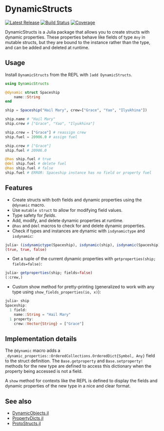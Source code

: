 # DynamicStructs

[![Latest Release](https://img.shields.io/github/release/AntonOresten/DynamicStructs.jl.svg)](https://github.com/AntonOresten/DynamicStructs.jl/releases/latest)
[![Build Status](https://github.com/AntonOresten/DynamicStructs.jl/actions/workflows/CI.yml/badge.svg?branch=main)](https://github.com/AntonOresten/DynamicStructs.jl/actions/workflows/CI.yml?query=branch%3Amain)
[![Coverage](https://codecov.io/gh/AntonOresten/DynamicStructs.jl/branch/main/graph/badge.svg)](https://codecov.io/gh/AntonOresten/DynamicStructs.jl)

DynamicStructs is a Julia package that allows you to create structs with dynamic properties. These properties behave like fields of type `Any` in mutable structs, but they are bound to the instance rather than the type, and can be added and deleted at runtime.

## Usage

Install `DynamicStructs` from the REPL with `]add DynamicStructs`.

```julia
using DynamicStructs

@dynamic struct Spaceship
    name::String
end

ship = Spaceship("Hail Mary", crew=["Grace", "Yao", "Ilyukhina"])

ship.name # "Hail Mary"
ship.crew # ["Grace", "Yao", "Ilyukhina"]

ship.crew = ["Grace"] # reassign crew
ship.fuel = 20906.0 # assign fuel

ship.crew # ["Grace"]
ship.fuel # 20906.0

@has ship.fuel # true
@del ship.fuel # delete fuel
@has ship.fuel # false
ship.fuel # ERROR: Spaceship instance has no field or property fuel
```

## Features

- Create structs with both fields and dynamic properties using the `@dynamic` macro.
- Use `mutable struct` to allow for modifying field values.
- Type safety for *fields*.
- Add, modify, and delete dynamic properties at runtime.
- `@has` and `@del` macros to check for and delete dynamic properties.
- Check if types and instances are dynamic with `isdynamictype` and `isdynamic`:

```julia
julia> (isdynamictype(Spaceship), isdynamic(ship), isdynamic(Spaceship))
(true, true, false)
```

- Get a tuple of the current dynamic properties with `getproperties(ship; fields=false)`:

```julia
julia> getproperties(ship; fields=false)
(:crew,)
```

- Custom show method for pretty-printing (generalized to work with any type using `show_fields_properties(io, x)`):

```julia
julia> ship
Spaceship:
  1 field:
    name::String = "Hail Mary"
  1 property:
    crew::Vector{String} = ["Grace"]
```

## Implementation details

The `@dynamic` macro adds a `_dynamic_properties::OrderedCollections.OrderedDict{Symbol, Any}` field to the struct definition. The `Base.getproperty` and `Base.setproperty!` methods for the new type are defined to access this dictionary when the property being accessed is not a field.

A `show` method for contexts like the REPL is defined to display the fields and dynamic properties of the new type in a nice and clear format.

## See also

- [DynamicObjects.jl](https://github.com/nsiccha/DynamicObjects.jl)
- [PropertyDicts.jl](https://github.com/JuliaCollections/PropertyDicts.jl)
- [ProtoStructs.jl](https://github.com/BeastyBlacksmith/ProtoStructs.jl)
